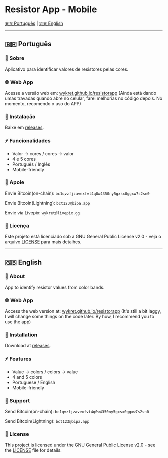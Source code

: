# Resistor App - Mobile

[🇧🇷 Português](#-português) | [🇬🇧 English](#-english)

---

## 🇧🇷 Português

### 📌 Sobre
Aplicativo para identificar valores de resistores pelas cores.

### 🌐 Web App
Acesse a versão web em: [wykret.github.io/resistorapp](https://wykret.github.io/resistorapp/) (Ainda está dando umas travadas quando abre no celular, farei melhorias no código depois. No momento, recomendo o uso do APP)

### 📲 Instalação
Baixe em [releases](https://github.com/wykret/resistorapp/releases).

### ⚡ Funcionalidades
- Valor → cores / cores → valor
- 4 e 5 cores
- Português / Inglês
- Mobile-friendly

### 💜 Apoie
Envie Bitcoin(on-chain): `bc1qvzfjzavexfvt4q0w4350ny5gxsx0ggxw7s2sn0`

Envie Bitcoin(Lightning): `bct123@bipa.app`

Envie via Livepix: `wykret@livepix.gg`

### 📄 Licença
Este projeto está licenciado sob a GNU General Public License v2.0 - veja o arquivo [LICENSE](LICENSE) para mais detalhes.

---

## 🇬🇧 English

### 📌 About
App to identify resistor values from color bands.

### 🌐 Web App
Access the web version at: [wykret.github.io/resistorapp](https://wykret.github.io/resistorapp/) (It's still a bit laggy, I will change some things on the code later. By how, I recommend you to use the app)

### 📲 Installation
Download at [releases](https://github.com/wykret/resistorapp/releases).

### ⚡ Features
- Value → colors / colors → value
- 4 and 5 colors
- Portuguese / English
- Mobile-friendly

### 💜 Support
Send Bitcoin(on-chain): `bc1qvzfjzavexfvt4q0w4350ny5gxsx0ggxw7s2sn0`

Send Bitcoin(Lightning): `bct123@bipa.app`

### 📄 License
This project is licensed under the GNU General Public License v2.0 - see the [LICENSE](LICENSE) file for details.
